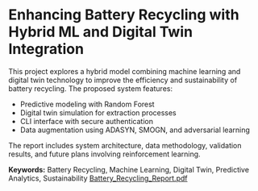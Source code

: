 # Enhancing Battery Recycling with Hybrid ML and Digital Twin Integration

This project explores a hybrid model combining machine learning and digital twin technology to improve the efficiency and sustainability of battery recycling. The proposed system features:

- Predictive modeling with Random Forest
- Digital twin simulation for extraction processes
- CLI interface with secure authentication
- Data augmentation using ADASYN, SMOGN, and adversarial learning

The report includes system architecture, data methodology, validation results, and future plans involving reinforcement learning.

**Keywords:** Battery Recycling, Machine Learning, Digital Twin, Predictive Analytics, Sustainability
[Battery_Recycling_Report.pdf](https://github.com/user-attachments/files/20469727/Battery_Recycling_Report.pdf)
